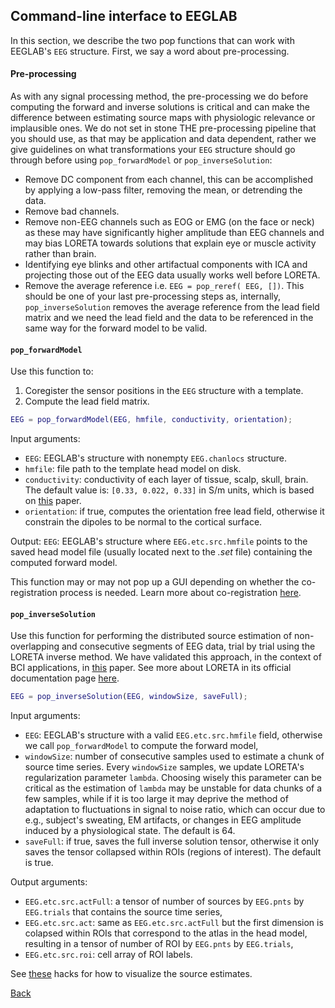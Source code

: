 ## Command-line interface to EEGLAB
In this section, we describe the two pop functions that can work with EEGLAB's `EEG` structure. First, we say a word about pre-processing.

#### Pre-processing
As with any signal processing method, the pre-processing we do before computing the forward and inverse solutions is critical and can make the difference between estimating source maps with physiologic relevance or implausible ones. We do not set in stone THE pre-processing pipeline that you should use, as that may be application and data dependent, rather we give guidelines on what transformations your `EEG` structure should go through before using `pop_forwardModel` or `pop_inverseSolution`:

* Remove DC component from each channel, this can be accomplished by applying a low-pass filter, removing the mean, or detrending the data.
* Remove bad channels.
* Remove non-EEG channels such as EOG or EMG (on the face or neck) as these may have significantly higher amplitude than EEG channels and may bias LORETA towards solutions that explain eye or muscle activity rather than brain.
* Identifying eye blinks and other artifactual components with ICA and projecting those out of the EEG data usually works well before LORETA. 
* Remove the average reference i.e. `EEG = pop_reref( EEG, [])`. This should be one of your last pre-processing steps as, internally, `pop_inverseSolution` removes the average reference from the lead field matrix and we need the lead field and the data to be referenced in the same way for the forward model to be valid. 

#### `pop_forwardModel`
Use this function to: 
1. Coregister the sensor positions in the `EEG` structure with a template.
2. Compute the lead field matrix.

```matlab
EEG = pop_forwardModel(EEG, hmfile, conductivity, orientation);
```
Input arguments:

* `EEG`: EEGLAB's structure with nonempty `EEG.chanlocs` structure.
* `hmfile`: file path to the template head model on disk.
* `conductivity`: conductivity of each layer of tissue, scalp, skull, brain. The default value is: `[0.33, 0.022, 0.33]` in S/m units, which is based on [this](http://www.sciencedirect.com/science/article/pii/S016502700900497X) paper.
* `orientation`: if true, computes the orientation free lead field, otherwise it constrain the dipoles to be normal to the cortical surface.

Output:
`EEG`: EEGLAB's structure where `EEG.etc.src.hmfile` points to the saved head model file (usually located next to the *.set* file) containing the computed forward model.

This function may or may not pop up a GUI depending on whether the co-registration process is needed. Learn more about co-registration [here]((https://github.com/aojeda/headModel/blob/master/doc/coregistration.md)).

#### `pop_inverseSolution`
Use this function for performing the distributed source estimation of non-overlapping and consecutive segments of EEG data, trial by trial using the LORETA inverse method. We have validated this approach, in the context of BCI applications, in [this](https://www.ncbi.nlm.nih.gov/pubmed/26415149) paper. See more about LORETA in its official documentation page [here](http://www.uzh.ch/keyinst/loreta.htm).

```matlab
EEG = pop_inverseSolution(EEG, windowSize, saveFull);
```

Input arguments:

* `EEG`: EEGLAB's structure with a valid `EEG.etc.src.hmfile` field, otherwise we call `pop_forwardModel` to compute the forward model,
* `windowSize`: number of consecutive samples used to estimate a chunk of source time series. Every `windowSize` samples, we update LORETA's regularization parameter `lambda`. Choosing wisely this parameter can be critical as the estimation of `lambda` may be unstable for data chunks of a few samples, while if it is too large it may deprive the method of adaptation to fluctuations in signal to noise ratio, which can occur due to e.g., subject's sweating, EM artifacts, or changes in EEG amplitude induced by a physiological state. The default is 64.
* `saveFull`: if true, saves the full inverse solution tensor, otherwise it only saves the tensor collapsed within ROIs (regions of interest). The default is true.

Output arguments:

* `EEG.etc.src.actFull`: a tensor of number of sources by `EEG.pnts` by `EEG.trials` that contains the source time series,
* `EEG.etc.src.act`: same as `EEG.etc.src.actFull` but the first dimension is colapsed within ROIs that correspond to the atlas in the head model, resulting in a tensor of number of ROI by `EEG.pnts` by `EEG.trials`,
* `EEG.etc.src.roi`: cell array of ROI labels. 

See [these](https://github.com/aojeda/headModel/blob/master/doc/visualization.md) hacks for how to visualize the source estimates.

[Back](https://github.com/aojeda/headModel/blob/master/doc/Documentation.md)